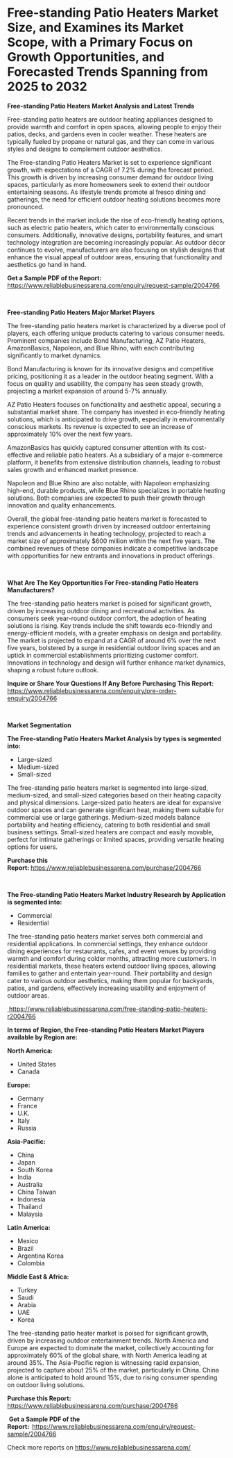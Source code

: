 <p><h1>Free-standing Patio Heaters Market Size, and Examines its Market Scope, with a Primary Focus on Growth Opportunities, and Forecasted Trends Spanning from 2025 to 2032</h1></p><p><strong>Free-standing Patio Heaters Market Analysis and Latest Trends</strong></p>
<p><p>Free-standing patio heaters are outdoor heating appliances designed to provide warmth and comfort in open spaces, allowing people to enjoy their patios, decks, and gardens even in cooler weather. These heaters are typically fueled by propane or natural gas, and they can come in various styles and designs to complement outdoor aesthetics.</p><p>The Free-standing Patio Heaters Market is set to experience significant growth, with expectations of a CAGR of 7.2% during the forecast period. This growth is driven by increasing consumer demand for outdoor living spaces, particularly as more homeowners seek to extend their outdoor entertaining seasons. As lifestyle trends promote al fresco dining and gatherings, the need for efficient outdoor heating solutions becomes more pronounced.</p><p>Recent trends in the market include the rise of eco-friendly heating options, such as electric patio heaters, which cater to environmentally conscious consumers. Additionally, innovative designs, portability features, and smart technology integration are becoming increasingly popular. As outdoor décor continues to evolve, manufacturers are also focusing on stylish designs that enhance the visual appeal of outdoor areas, ensuring that functionality and aesthetics go hand in hand.</p></p>
<p><strong>Get a Sample PDF of the Report:&nbsp;</strong> <a href="https://www.reliablebusinessarena.com/enquiry/request-sample/2004766?utm_campaign=3266&utm_medium=2&utm_source=Github&utm_content=ia&utm_term=29032025&utm_id=free-standing-patio-heaters">https://www.reliablebusinessarena.com/enquiry/request-sample/2004766</a></p>
<p>&nbsp;</p>
<p><strong>Free-standing Patio Heaters Major Market Players</strong></p>
<p><p>The free-standing patio heaters market is characterized by a diverse pool of players, each offering unique products catering to various consumer needs. Prominent companies include Bond Manufacturing, AZ Patio Heaters, AmazonBasics, Napoleon, and Blue Rhino, with each contributing significantly to market dynamics.</p><p>Bond Manufacturing is known for its innovative designs and competitive pricing, positioning it as a leader in the outdoor heating segment. With a focus on quality and usability, the company has seen steady growth, projecting a market expansion of around 5-7% annually. </p><p>AZ Patio Heaters focuses on functionality and aesthetic appeal, securing a substantial market share. The company has invested in eco-friendly heating solutions, which is anticipated to drive growth, especially in environmentally conscious markets. Its revenue is expected to see an increase of approximately 10% over the next few years.</p><p>AmazonBasics has quickly captured consumer attention with its cost-effective and reliable patio heaters. As a subsidiary of a major e-commerce platform, it benefits from extensive distribution channels, leading to robust sales growth and enhanced market presence.</p><p>Napoleon and Blue Rhino are also notable, with Napoleon emphasizing high-end, durable products, while Blue Rhino specializes in portable heating solutions. Both companies are expected to push their growth through innovation and quality enhancements.</p><p>Overall, the global free-standing patio heaters market is forecasted to experience consistent growth driven by increased outdoor entertaining trends and advancements in heating technology, projected to reach a market size of approximately $600 million within the next five years. The combined revenues of these companies indicate a competitive landscape with opportunities for new entrants and innovations in product offerings.</p></p>
<p>&nbsp;</p>
<p><strong>What Are The Key Opportunities For Free-standing Patio Heaters Manufacturers?</strong></p>
<p><p>The free-standing patio heaters market is poised for significant growth, driven by increasing outdoor dining and recreational activities. As consumers seek year-round outdoor comfort, the adoption of heating solutions is rising. Key trends include the shift towards eco-friendly and energy-efficient models, with a greater emphasis on design and portability. The market is projected to expand at a CAGR of around 6% over the next five years, bolstered by a surge in residential outdoor living spaces and an uptick in commercial establishments prioritizing customer comfort. Innovations in technology and design will further enhance market dynamics, shaping a robust future outlook.</p></p>
<p><strong>Inquire or Share Your Questions If Any Before Purchasing This Report:</strong> <a href="https://www.reliablebusinessarena.com/enquiry/pre-order-enquiry/2004766?utm_campaign=3266&utm_medium=2&utm_source=Github&utm_content=ia&utm_term=29032025&utm_id=free-standing-patio-heaters">https://www.reliablebusinessarena.com/enquiry/pre-order-enquiry/2004766</a></p>
<p>&nbsp;</p>
<p><strong>Market Segmentation</strong></p>
<p><strong>The Free-standing Patio Heaters Market Analysis by types is segmented into:</strong></p>
<p><ul><li>Large-sized</li><li>Medium-sized</li><li>Small-sized</li></ul></p>
<p><p>The free-standing patio heaters market is segmented into large-sized, medium-sized, and small-sized categories based on their heating capacity and physical dimensions. Large-sized patio heaters are ideal for expansive outdoor spaces and can generate significant heat, making them suitable for commercial use or large gatherings. Medium-sized models balance portability and heating efficiency, catering to both residential and small business settings. Small-sized heaters are compact and easily movable, perfect for intimate gatherings or limited spaces, providing versatile heating options for users.</p></p>
<p><strong>Purchase this Report:&nbsp;</strong><a href="https://www.reliablebusinessarena.com/purchase/2004766?utm_campaign=3266&utm_medium=2&utm_source=Github&utm_content=ia&utm_term=29032025&utm_id=free-standing-patio-heaters">https://www.reliablebusinessarena.com/purchase/2004766</a></p>
<p>&nbsp;</p>
<p><strong>The Free-standing Patio Heaters Market Industry Research by Application is segmented into:</strong></p>
<p><ul><li>Commercial</li><li>Residential</li></ul></p>
<p><p>The free-standing patio heaters market serves both commercial and residential applications. In commercial settings, they enhance outdoor dining experiences for restaurants, cafes, and event venues by providing warmth and comfort during colder months, attracting more customers. In residential markets, these heaters extend outdoor living spaces, allowing families to gather and entertain year-round. Their portability and design cater to various outdoor aesthetics, making them popular for backyards, patios, and gardens, effectively increasing usability and enjoyment of outdoor areas.</p></p>
<p><a href="https://www.reliablebusinessarena.com/free-standing-patio-heaters-r2004766?utm_campaign=3266&utm_medium=2&utm_source=Github&utm_content=ia&utm_term=29032025&utm_id=free-standing-patio-heaters">&nbsp;https://www.reliablebusinessarena.com/free-standing-patio-heaters-r2004766</a></p>
<p><strong>In terms of Region, the Free-standing Patio Heaters Market Players available by Region are:</strong></p>
<p>
    <p> <strong> North America: </strong>
        <ul>
            <li>United States</li>
            <li>Canada</li>
        </ul>
        </p> 
    <p> <strong> Europe: </strong>
        <ul>
            <li>Germany</li>
            <li>France</li>
            <li>U.K.</li>
            <li>Italy</li>
            <li>Russia</li>
        </ul>
        </p> 
    <p> <strong> Asia-Pacific: </strong>
        <ul>
            <li>China</li>
            <li>Japan</li>
            <li>South Korea</li>
            <li>India</li>
            <li>Australia</li>
            <li>China Taiwan</li>
            <li>Indonesia</li>
            <li>Thailand</li>
            <li>Malaysia</li>
        </ul>
        </p> 
    <p> <strong> Latin America: </strong>
        <ul>
            <li>Mexico</li>
            <li>Brazil</li>
            <li>Argentina Korea</li>
            <li>Colombia</li>
        </ul>
        </p> 
    <p> <strong> Middle East & Africa: </strong>
        <ul>
            <li>Turkey</li>
            <li>Saudi</li>
            <li>Arabia</li>
            <li>UAE</li>
            <li>Korea</li>
        </ul>
    </p>
    </p>
<p><p>The free-standing patio heater market is poised for significant growth, driven by increasing outdoor entertainment trends. North America and Europe are expected to dominate the market, collectively accounting for approximately 60% of the global share, with North America leading at around 35%. The Asia-Pacific region is witnessing rapid expansion, projected to capture about 25% of the market, particularly in China. China alone is anticipated to hold around 15%, due to rising consumer spending on outdoor living solutions.</p></p>
<p><strong>Purchase this Report: </strong><a href="https://www.reliablebusinessarena.com/purchase/2004766?utm_campaign=3266&utm_medium=2&utm_source=Github&utm_content=ia&utm_term=29032025&utm_id=free-standing-patio-heaters">https://www.reliablebusinessarena.com/purchase/2004766</a></p>
<p>&nbsp;<strong>Get a Sample PDF of the Report:&nbsp;&nbsp;</strong><a href="https://www.reliablebusinessarena.com/enquiry/request-sample/2004766?utm_campaign=3266&utm_medium=2&utm_source=Github&utm_content=ia&utm_term=29032025&utm_id=free-standing-patio-heaters">https://www.reliablebusinessarena.com/enquiry/request-sample/2004766</a></p>
<p><strong></strong></p>
<p>Check more reports on <a href="https://www.reliablebusinessarena.com/?utm_campaign=3266&utm_medium=2&utm_source=Github&utm_content=ia&utm_term=29032025&utm_id=free-standing-patio-heaters">https://www.reliablebusinessarena.com/</a></p>